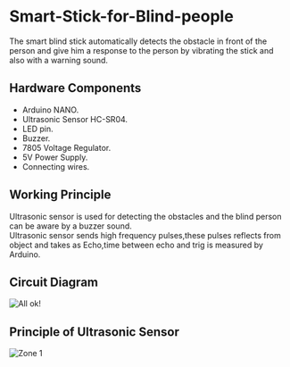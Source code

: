 # Smart-Stick-for-Blind-people
The smart blind stick automatically detects the obstacle in front of the person and give him a response to the person by vibrating the stick and also with a warning sound.

## Hardware Components
* Arduino NANO.<br>
* Ultrasonic Sensor HC-SR04.<br>
* LED pin.<br>
* Buzzer.<br>
* 7805 Voltage Regulator.<br>
* 5V Power Supply.<br>
* Connecting wires.<br>

## Working Principle
Ultrasonic sensor is used for detecting the obstacles and the blind person can be aware by a buzzer sound.<br>
Ultrasonic sensor sends high frequency pulses,these pulses reflects from object and takes as Echo,time between echo and trig is measured by Arduino.

## Circuit Diagram
![All ok!](Schematic/i1.PNG)

## Principle of Ultrasonic Sensor
![Zone 1](Schematic/i2.PNG)
